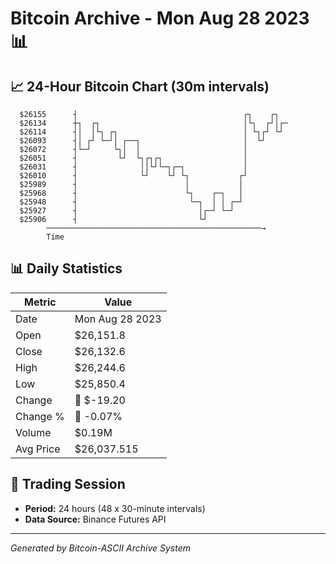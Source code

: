 # Bitcoin Archive - Mon Aug 28 2023 📊

## 📈 24-Hour Bitcoin Chart (30m intervals)

```
  $26155      ┤                                     ┌┐    ┌┐   
  $26134      ┼┐  ┌┐                                │└┐  ┌┘│┌─ 
  $26114      ┤│  │└┐ ┌┐                            │ └┐┌┘ └┘  
  $26093      ┤│ ┌┘ └─┘│ ┌──┐                       │  └┘      
  $26072      ┤└─┘     └┐│  │                       │          
  $26051      ┤         └┘  └┐┌┐┌┐                  │          
  $26031      ┤              ││└┘└─┐┌─┐             │          
  $26010      ┤              └┘    └┘ └┐           ┌┘          
  $25989      ┤                        │           │           
  $25968      ┤                        └┐    ┌─┐   │           
  $25948      ┤                         └─┐  │ │ ┌─┘           
  $25927      ┤                           │┌─┘ └─┘             
  $25906      ┤                           └┘                   
        ────────────────────────────────────────────────→
        Time
```

## 📊 Daily Statistics

| Metric | Value |
|--------|-------|
| Date | Mon Aug 28 2023 |
| Open | $26,151.8 |
| Close | $26,132.6 |
| High | $26,244.6 |
| Low | $25,850.4 |
| Change | 🔴 $-19.20 |
| Change % | 🔴 -0.07% |
| Volume | $0.19M |
| Avg Price | $26,037.515 |

## 📅 Trading Session

- **Period:** 24 hours (48 x 30-minute intervals)
- **Data Source:** Binance Futures API

---
*Generated by Bitcoin-ASCII Archive System*
